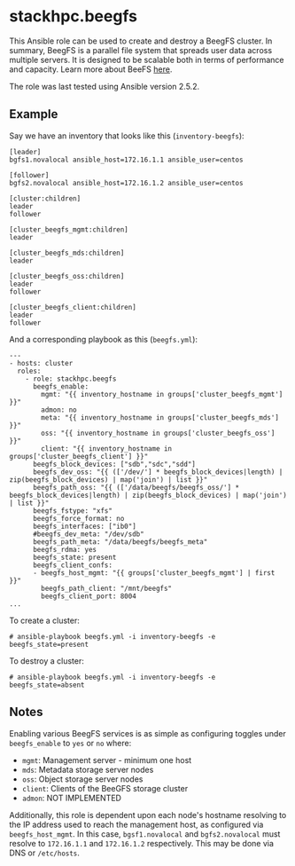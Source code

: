# stackhpc.beegfs

This Ansible role can be used to create and destroy a BeegFS cluster. In
summary, BeegFS is a parallel file system that spreads user data across
multiple servers. It is designed to be scalable both in terms of
performance and capacity. Learn more about BeeFS [here](www.beegfs.io).

The role was last tested using Ansible version 2.5.2.

## Example

Say we have an inventory that looks like this (`inventory-beegfs`):

    [leader]
    bgfs1.novalocal ansible_host=172.16.1.1 ansible_user=centos

    [follower]
    bgfs2.novalocal ansible_host=172.16.1.2 ansible_user=centos

    [cluster:children]
    leader
    follower

    [cluster_beegfs_mgmt:children]
    leader

    [cluster_beegfs_mds:children]
    leader

    [cluster_beegfs_oss:children]
    leader
    follower

    [cluster_beegfs_client:children]
    leader
    follower

And a corresponding playbook as this (`beegfs.yml`):

    ---
    - hosts: cluster
      roles:
        - role: stackhpc.beegfs
          beegfs_enable:
            mgmt: "{{ inventory_hostname in groups['cluster_beegfs_mgmt'] }}"
            admon: no
            meta: "{{ inventory_hostname in groups['cluster_beegfs_mds'] }}"
            oss: "{{ inventory_hostname in groups['cluster_beegfs_oss'] }}"
            client: "{{ inventory_hostname in groups['cluster_beegfs_client'] }}"
          beegfs_block_devices: ["sdb","sdc","sdd"]
          beegfs_dev_oss: "{{ (['/dev/'] * beegfs_block_devices|length) | zip(beegfs_block_devices) | map('join') | list }}"
          beegfs_path_oss: "{{ (['/data/beegfs/beegfs_oss/'] * beegfs_block_devices|length) | zip(beegfs_block_devices) | map('join') | list }}"
          beegfs_fstype: "xfs"
          beegfs_force_format: no
          beegfs_interfaces: ["ib0"]
          #beegfs_dev_meta: "/dev/sdb"
          beegfs_path_meta: "/data/beegfs/beegfs_meta"
          beegfs_rdma: yes
          beegfs_state: present
          beegfs_client_confs:
          - beegfs_host_mgmt: "{{ groups['cluster_beegfs_mgmt'] | first }}"
            beegfs_path_client: "/mnt/beegfs"
            beegfs_client_port: 8004
    ...

To create a cluster:

    # ansible-playbook beegfs.yml -i inventory-beegfs -e beegfs_state=present

To destroy a cluster:

    # ansible-playbook beegfs.yml -i inventory-beegfs -e beegfs_state=absent

## Notes

Enabling various BeegFS services is as simple as configuring toggles
under `beegfs_enable` to `yes` or `no` where:

- `mgmt`: Management server - minimum one host
- `mds`: Metadata storage server nodes
- `oss`: Object storage server nodes
- `client`: Clients of the BeeGFS storage cluster
- `admon`: NOT IMPLEMENTED

Additionally, this role is dependent upon each node's hostname
resolving to the IP address used to reach the management host, as
configured via `beegfs_host_mgmt`. In this case, `bgsf1.novalocal` and
`bgfs2.novalocal` must resolve to `172.16.1.1` and `172.16.1.2`
respectively. This may be done via DNS or `/etc/hosts`.
